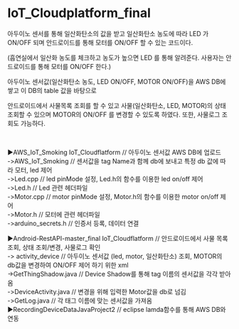 # IoT_Cloudplatform_final

아두이노 센서를 통해 일산화탄소의 값을 받고 일산화탄소 농도에 따라 LED 가 ON/OFF 되며 안드로이드를 통해 모터를 ON/OFF 할 수 있는 코드이다.

(흡연실에서 일산화 농도를 체크하고 농도가 높으면 LED 를 통해 알려준다. 사용자는 안드로이드를 통해 모터를 ON/OFF 한다.)

아두이노 센서값(일산화탄소 농도, LED ON/OFF, MOTOR ON/OFF)을 AWS DB에 쌓고 이 DB의 table 값을 바탕으로 

안드로이드에서 사물목록 조회를 할 수 있고 사물(일산화탄소, LED, MOTOR)의 상태 조회할 수 있으며 MOTOR의 ON/OFF 를
변경할 수 있도록 하였다. 또한, 사물로그 조회도 가능하다.

<br>

▶AWS_IoT_Smoking	IoT_Cloudflatform  // 아두이노 센서값 AWS DB에 업로드
<br>
->AWS_IoT_Smoking  //  센서값을 tag Name과 함께 db에 보내고 특정 db 값에 따라 모터, led 제어 <br>
->Led.cpp  //  led pinMode 설정, Led.h의 함수를 이용한 led on/off 제어<br>
->Led.h  //  Led 관련 헤더파일<br>
->Motor.cpp  //  motor pinMode 설정, Motor.h의 함수를 이용한 motor on/off 제어<br>
->Motor.h  //  모터에 관련 헤더파일<br>
->arduino_secrets.h  //  인증서 등록, 데이터 연결<br>

▶Android-RestAPI-master_final	IoT_Cloudflatform	 // 안드로이드에서 사물 목록 조회, 상태 조회/변경, 사물로그 확인
<br>
-> activity_device // 아두이노 센서값 (led, motor, 일산화탄소) 조회, MOTOR의 db값을 변경하여 ON/OFF 제어 하기 위한 xml <br>
->GetThingShadow.java // Device Shadow를 통해 tag 이름의 센서값을 각각 받아옴 <br>
->DeviceActivity.java // 변경을 위해 입력한 Motor값을 db로 넘김<br>
->GetLog.java // 각 태그 이름에 맞는 센서값을 가져옴 <br>
▶RecordingDeviceDataJavaProject2  // eclipse lamda함수를 통해 AWS DB와 연동
